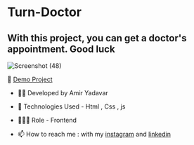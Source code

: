 # Turn-Doctor

## With this project, you can get a doctor's appointment. Good luck


![Screenshot (48)](https://user-images.githubusercontent.com/110972269/200397397-6e23bc3e-e360-4f9d-947a-105225dd68f5.png)


🔗 [Demo Project](https://amir-yadavar.github.io/Turn-Doctor-mini-exercise/)

- 👨‍💻 Developed by Amir Yadavar

- 🤖 Technologies Used - Html , Css  , js

- 🕵🏻‍♀️ Role - Frontend

- 📫 How to reach me : with my [instagram](https://instagram.com/amir_yadavar_?igshid=YmMyMTA2M2Y=) and [linkedin](https://www.linkedin.com/in/amir-yadavar-269904242/)
